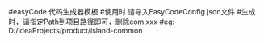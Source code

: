 #easyCode 代码生成器模板
#使用时 请导入EasyCodeConfig.json文件
#生成时，请指定Path到项目路径即可，删除com.xxx
#eg: D:/ideaProjects/product/island-common
